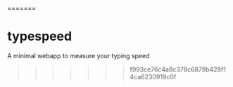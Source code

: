 =======
# typespeed
A minimal webapp to measure your typing speed
>>>>>>> f993ce76c4a8c378c6879b428f14ca6230919c0f
